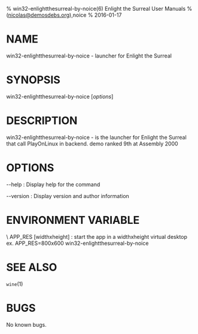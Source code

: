 % win32-enlightthesurreal-by-noice(6) Enlight the Surreal User Manuals
%  (nicolas@demosdebs.org),noice
% 2016-01-17

# NAME
win32-enlightthesurreal-by-noice - launcher for Enlight the Surreal

# SYNOPSIS
win32-enlightthesurreal-by-noice [*options*]

# DESCRIPTION
win32-enlightthesurreal-by-noice - is the launcher for Enlight the Surreal that call PlayOnLinux in backend.
demo ranked 9th at Assembly 2000

# OPTIONS
\--help
:   Display help for the command

\--version
:   Display version and author information

# ENVIRONMENT VARIABLE
\ APP_RES [widthxheight]
:	start the app in a widthxheight virtual desktop  
	ex. APP_RES=800x600 win32-enlightthesurreal-by-noice 

# SEE ALSO
`wine`(1)

# BUGS
No known bugs.
